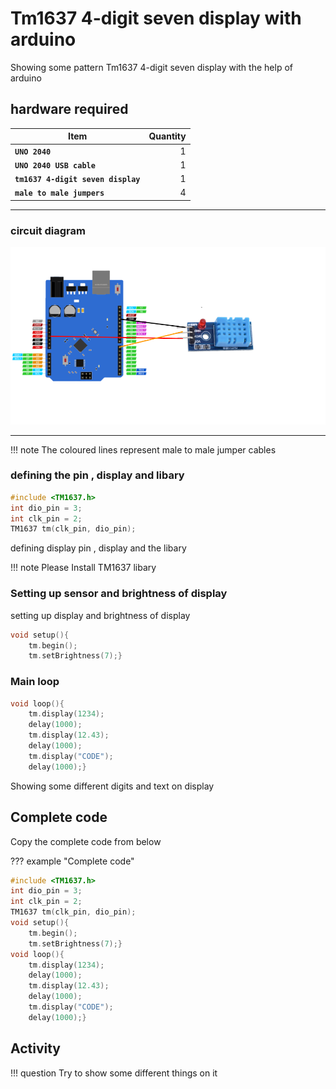 # Tm1637 4-digit seven display with arduino

Showing some pattern Tm1637 4-digit seven display with the help of arduino

## hardware required

| Item                              | Quantity                          |
| --------------------------------- | --------------------------------: |
| **`UNO 2040 `**                   |  1                                |
| **`UNO 2040 USB cable`**          |  1                                |
| **`tm1637 4-digit seven display`**|  1                                |
| **`male to male jumpers`**        |  4                                |

<hr>


### circuit diagram

![blink led circuit](assets/dth.png)
<hr/>

!!! note
    The coloured lines represent male to male jumper cables  <br>
   

### defining the pin , display and libary

```c++
#include <TM1637.h>
int dio_pin = 3;
int clk_pin = 2;
TM1637 tm(clk_pin, dio_pin);
```
 defining display pin , display and  the libary

!!! note
    Please Install TM1637 libary


### Setting up sensor and brightness of display
 
setting up display and brightness of display

```c++
void setup(){
    tm.begin();
    tm.setBrightness(7);}
```

### Main loop
```c++
void loop(){
    tm.display(1234);
    delay(1000);
    tm.display(12.43);
    delay(1000);
    tm.display("CODE");
    delay(1000);}
```
Showing some different digits and text on display 

## Complete code

Copy the complete code from below

??? example "Complete code" 
```c++
#include <TM1637.h>
int dio_pin = 3;
int clk_pin = 2;
TM1637 tm(clk_pin, dio_pin);
void setup(){
    tm.begin();
    tm.setBrightness(7);}
void loop(){
    tm.display(1234);
    delay(1000);
    tm.display(12.43);
    delay(1000);
    tm.display("CODE");
    delay(1000);}
```
## Activity

!!! question
    Try to show some different things on it 
